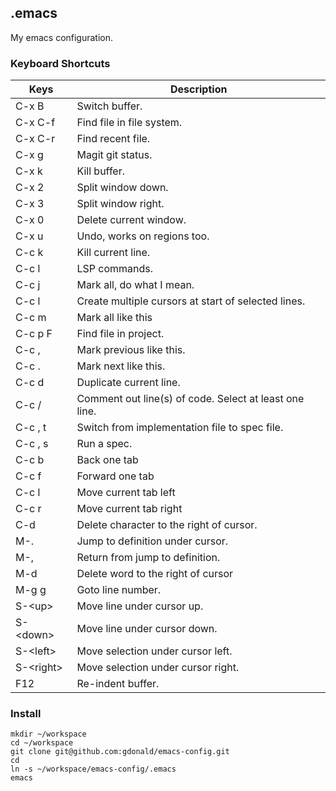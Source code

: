 
## .emacs

My emacs configuration.

### Keyboard Shortcuts

| Keys            | Description                                             |
|-----------------|---------------------------------------------------------|
| C-x B           | Switch buffer.                                          |
| C-x C-f         | Find file in file system.                               |
| C-x C-r         | Find recent file.                                       |
| C-x g           | Magit git status.                                       |
| C-x k           | Kill buffer.                                            |
| C-x 2           | Split window down.                                      |
| C-x 3           | Split window right.                                     |
| C-x 0           | Delete current window.                                  | 
| C-x u           | Undo, works on regions too.                             |
| C-c k           | Kill current line.                                      |
| C-c l           | LSP commands.                                           |
| C-c j           | Mark all, do what I mean.                               |
| C-c l           | Create multiple cursors at start of selected lines.     |
| C-c m           | Mark all like this                                      |
| C-c p F         | Find file in project.                                   |
| C-c ,           | Mark previous like this.                                |
| C-c .           | Mark next like this.                                    |
| C-c d           | Duplicate current line.                                 |
| C-c /           | Comment out line(s) of code.  Select at least one line. |
| C-c , t         | Switch from implementation file to spec file.           |
| C-c , s         | Run a spec.                                             |
| C-c b           | Back one tab                                            |
| C-c f           | Forward one tab                                         |
| C-c l           | Move current tab left                                   |
| C-c r           | Move current tab right                                  |
| C-d             | Delete character to the right of cursor.                |
| M-.             | Jump to definition under cursor.                        |
| M-,             | Return from jump to definition.                         |
| M-d             | Delete word to the right of cursor                      |
| M-g g           | Goto line number.                                       |
| S-&lt;up&gt;    | Move line under cursor up.                              |
| S-&lt;down&gt;  | Move line under cursor down.                            |
| S-&lt;left&gt;  | Move selection under cursor left.                       |
| S-&lt;right&gt; | Move selection under cursor right.                      |
| F12             | Re-indent buffer.                                       |

### Install

	mkdir ~/workspace
	cd ~/workspace
	git clone git@github.com:gdonald/emacs-config.git
	cd
	ln -s ~/workspace/emacs-config/.emacs
	emacs

